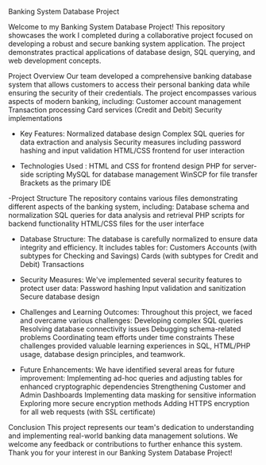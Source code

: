 Banking System Database Project

Welcome to my Banking System Database Project! This repository showcases the work I completed during a collaborative project focused on developing a robust and secure banking system application. The project demonstrates practical applications of database design, SQL querying, and web development concepts.

Project Overview
Our team developed a comprehensive banking database system that allows customers to access their personal banking data while ensuring the security of their credentials. The project encompasses various aspects of modern banking, including:
    Customer account management
    Transaction processing
    Card services (Credit and Debit)
    Security implementations
  
- Key Features: 
    Normalized database design
    Complex SQL queries for data extraction and analysis
    Security measures including password hashing and input validation
    HTML/CSS frontend for user interaction
  
- Technologies Used :
    HTML and CSS for frontend design
    PHP for server-side scripting
    MySQL for database management
    WinSCP for file transfer
    Brackets as the primary IDE

-Project Structure
The repository contains various files demonstrating different aspects of the banking system, including:
    Database schema and normalization
    SQL queries for data analysis and retrieval
    PHP scripts for backend functionality
    HTML/CSS files for the user interface
  
- Database Structure: 
The database is carefully normalized to ensure data integrity and efficiency. It includes tables for:
    Customers
    Accounts (with subtypes for Checking and Savings)
    Cards (with subtypes for Credit and Debit)
    Transactions

- Security Measures: 
We've implemented several security features to protect user data:
    Password hashing
    Input validation and sanitization
    Secure database design
  
- Challenges and Learning Outcomes: 
Throughout this project, we faced and overcame various challenges:
    Developing complex SQL queries
    Resolving database connectivity issues
    Debugging schema-related problems
    Coordinating team efforts under time constraints
These challenges provided valuable learning experiences in SQL, HTML/PHP usage, database design principles, and teamwork.

- Future Enhancements:
We have identified several areas for future improvement:
    Implementing ad-hoc queries and adjusting tables for enhanced cryptographic dependencies
    Strengthening Customer and Admin Dashboards
    Implementing data masking for sensitive information
    Exploring more secure encryption methods
    Adding HTTPS encryption for all web requests (with SSL certificate)
  
Conclusion
This project represents our team's dedication to understanding and implementing real-world banking data management solutions. We welcome any feedback or contributions to further enhance this system.
Thank you for your interest in our Banking System Database Project!

